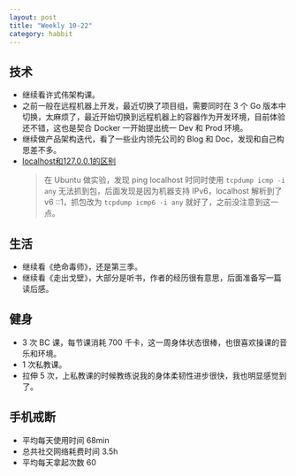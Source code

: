 ```yaml
---
layout: post
title: "Weekly 10-22"
category: habbit
---
```


## 技术

- 继续看许式伟架构课。
- 之前一般在远程机器上开发，最近切换了项目组，需要同时在 3 个 Go 版本中切换，太麻烦了，最近开始切换到远程机器上的容器作为开发环境，目前体验还不错，这也是契合 Docker 一开始提出统一 Dev 和 Prod 环境。
- 继续做产品架构迭代，看了一些业内领先公司的 Blog 和 Doc，发现和自己构思差不多。
- [localhost和127.0.0.1的区别](https://plantegg.github.io/2023/09/24/localhost%E5%92%8C127.0.0.1%E7%9A%84%E5%8C%BA%E5%88%AB/)
    > 在 Ubuntu 做实验，发现 ping localhost 时同时使用 `tcpdump icmp -i any` 无法抓到包，后面发现是因为机器支持 IPv6，localhost 解析到了 v6 ::1，抓包改为 `tcpdump icmp6 -i any` 就好了，之前没注意到这一点。

## 生活

- 继续看《绝命毒师》，还是第三季。
- 继续看《走出戈壁》，大部分是听书，作者的经历很有意思，后面准备写一篇读后感。

## 健身

- 3 次 BC 课，每节课消耗 700 千卡，这一周身体状态很棒，也很喜欢操课的音乐和环境。
- 1 次私教课。
- 拉伸 5 次，上私教课的时候教练说我的身体柔韧性进步很快，我也明显感觉到了。

## 手机戒断

- 平均每天使用时间 68min
- 总共社交网络耗费时间 3.5h
- 平均每天拿起次数 60